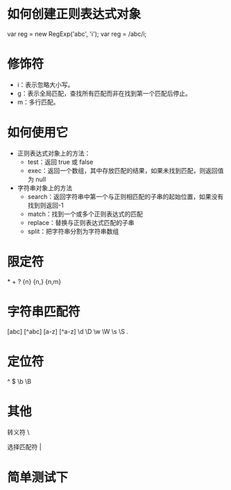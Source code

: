 # 如何创建正则表达式对象

var reg = new RegExp('abc', 'i');
var reg = /abc/i;

# 修饰符

- i：表示忽略大小写。
- g：表示全局匹配，查找所有匹配而非在找到第一个匹配后停止。
- m：多行匹配。

# 如何使用它

- 正则表达式对象上的方法：
  - test：返回 true 或 false
  - exec：返回一个数组，其中存放匹配的结果，如果未找到匹配，则返回值为 null
- 字符串对象上的方法
  - search：返回字符串中第一个与正则相匹配的子串的起始位置，如果没有找到则返回-1
  - match：找到一个或多个正则表达式的匹配
  - replace：替换与正则表达式匹配的子串
  - split：把字符串分割为字符串数组

# 限定符

\* \+ ? {n} {n,} {n,m}

# 字符串匹配符

[abc] [^abc] [a-z] [^a-z] \d \D \w \W \s \S .

# 定位符

^ $ \b \B

# 其他

转义符 \

选择匹配符 |

# 简单测试下


